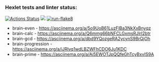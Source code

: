 ### Hexlet tests and linter status:
[![Actions Status](https://github.com/odhako/python-project-lvl1/workflows/hexlet-check/badge.svg)](https://github.com/odhako/python-project-lvl1/actions)
<a href="https://codeclimate.com/github/codeclimate/codeclimate/maintainability"><img src="https://api.codeclimate.com/v1/badges/a99a88d28ad37a79dbf6/maintainability" /></a>
[![run-flake8](https://github.com/odhako/python-project-lvl1/actions/workflows/run-flake8.yml/badge.svg)](https://github.com/odhako/python-project-lvl1/actions/workflows/run-flake8.yml)
- brain-even - https://asciinema.org/a/5o9UoB61LuzFlBa3NkXxBnyqz
- brain-calc - https://asciinema.org/a/Q6mmg66bNFCLGxmsRJlrI2btr
- brain-gcd - https://asciinema.org/a/dbd9YQozgeRA2ycynS9BrQjOh
- brain-progression - https://asciinema.org/a/iJRlvq1wdLBZWFhCDO6Ju1KDC
- brain-prime - https://asciinema.org/a/Ai5EWOTJpQQfeGhTcyBxvIS9A

